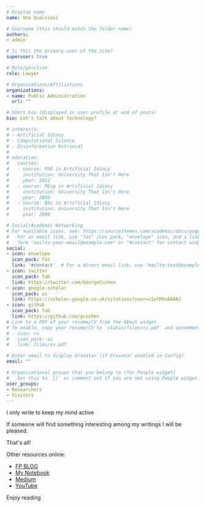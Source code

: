 ```yaml
---
# Display name
name: Uno Qualsiasi

# Username (this should match the folder name)
authors:
- admin

# Is this the primary user of the site?
superuser: true

# Role/position
role: Lawyer

# Organizations/Affiliations
organizations:
- name: Public Administration
  url: ""

# Short bio (displayed in user profile at end of posts)
bio: Let's talk about technology?

# interests:
# - Artificial Idiocy
# - Computational Silence
# - Disinformation Retrieval
# 
# education:
#   courses:
#   - course: PhD in Artificial Idiocy
#     institution: University That Isn't Here
#     year: 2012
#   - course: MEng in Artificial Idiocy
#     institution: University That Isn't Here
#     year: 2009
#   - course: BSc in Artificial Idiocy
#     institution: University That Isn't Here
#     year: 2008

# Social/Academic Networking
# For available icons, see: https://sourcethemes.com/academic/docs/page-builder/#icons
#   For an email link, use "fas" icon pack, "envelope" icon, and a link in the
#   form "mailto:your-email@example.com" or "#contact" for contact widget.
social:
- icon: envelope
  icon_pack: fas
  link: '#contact'  # For a direct email link, use "mailto:test@example.org".
- icon: twitter
  icon_pack: fab
  link: https://twitter.com/GeorgeCushen
- icon: google-scholar
  icon_pack: ai
  link: https://scholar.google.co.uk/citations?user=sIwtMXoAAAAJ
- icon: github
  icon_pack: fab
  link: https://github.com/gcushen
# Link to a PDF of your resume/CV from the About widget.
# To enable, copy your resume/CV to `static/files/cv.pdf` and uncomment the lines below.
# - icon: cv
#   icon_pack: ai
#   link: files/cv.pdf

# Enter email to display Gravatar (if Gravatar enabled in Config)
email: ""

# Organizational groups that you belong to (for People widget)
#   Set this to `[]` or comment out if you are not using People widget.
user_groups:
- Researchers
- Visitors
---
```

I only write to keep my mind active

If someone will find something interesting among my writings I will be pleased. 

That's all!

Other resources online:

- [FP BLOG](https://francopasut-en.blogspot.com/)
- [My Notebook](https://francopasut.github.io/)
- [Medium](https://medium.com/@FrancoPasut)
- [YouTube](https://www.youtube.com/channel/UCQatUUJTIhFNKr1dMYx1N7Q) 

Enjoy reading
